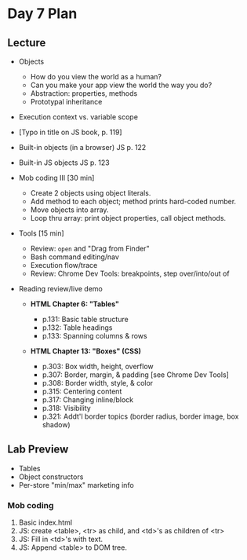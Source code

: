 # Day 7 Plan

## Lecture
- Objects
  - How do you view the world as a human?
  - Can you make your app view the world the way you do?
  - Abstraction: properties, methods
  - Prototypal inheritance
- Execution context vs. variable scope
- [Typo in title on JS book, p. 119]
- Built-in objects (in a browser) JS p. 122
- Built-in JS objects JS p. 123

- Mob coding III [30 min]
  - Create 2 objects using object literals.
  - Add method to each object; method prints hard-coded number.
  - Move objects into array.
  - Loop thru array: print object properties, call object methods.

- Tools [15 min]
  - Review: `open` and &quot;Drag from Finder&quot;
  - Bash command editing/nav
  - Execution flow/trace
  - Review: Chrome Dev Tools: breakpoints, step over/into/out of

- Reading review/live demo
  - **HTML Chapter 6: "Tables"**
    - p.131: Basic table structure
    - p.132: Table headings
    - p.133: Spanning columns & rows

  - **HTML Chapter 13: "Boxes" (CSS)**
    - p.303: Box width, height, overflow
    - p.307: Border, margin, & padding [see Chrome Dev Tools]
    - p.308: Border width, style, & color
    - p.315: Centering content
    - p.317: Changing inline/block
    - p.318: Visibility
    - p.321: Addt'l border topics (border radius, border image, box shadow)

## Lab Preview
- Tables
- Object constructors
- Per-store "min/max" marketing info

### Mob coding
1. Basic index.html
2. JS: create &lt;table&gt;, &lt;tr&gt; as child, and &lt;td&gt;'s as children of &lt;tr&gt;
3. JS: Fill in &lt;td&gt;'s with text.
4. JS: Append &lt;table&gt; to DOM tree.

